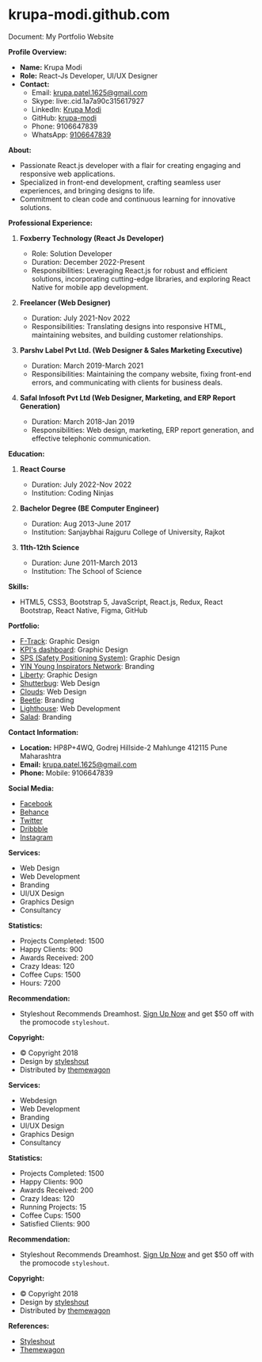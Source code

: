 # krupa-modi.github.com

Document: My Portfolio Website

**Profile Overview:**
- **Name:** Krupa Modi
- **Role:** React-Js Developer, UI/UX Designer
- **Contact:**
  - Email: krupa.patel.1625@gmail.com
  - Skype: live:.cid.1a7a90c315617927
  - LinkedIn: [Krupa Modi](https://www.linkedin.com/in/krupa-modi-4328a51b4)
  - GitHub: [krupa-modi](https://github.com/krupa-modi)
  - Phone: 9106647839
  - WhatsApp: [9106647839](https://wa.me/9106647839)

**About:**
- Passionate React.js developer with a flair for creating engaging and responsive web applications.
- Specialized in front-end development, crafting seamless user experiences, and bringing designs to life.
- Commitment to clean code and continuous learning for innovative solutions.

**Professional Experience:**
1. **Foxberry Technology (React Js Developer)**
   - Role: Solution Developer
   - Duration: December 2022-Present
   - Responsibilities: Leveraging React.js for robust and efficient solutions, incorporating cutting-edge libraries, and exploring React Native for mobile app development.

2. **Freelancer (Web Designer)**
   - Duration: July 2021-Nov 2022
   - Responsibilities: Translating designs into responsive HTML, maintaining websites, and building customer relationships.

3. **Parshv Label Pvt Ltd. (Web Designer & Sales Marketing Executive)**
   - Duration: March 2019-March 2021
   - Responsibilities: Maintaining the company website, fixing front-end errors, and communicating with clients for business deals.

4. **Safal Infosoft Pvt Ltd (Web Designer, Marketing, and ERP Report Generation)**
   - Duration: March 2018-Jan 2019
   - Responsibilities: Web design, marketing, ERP report generation, and effective telephonic communication.

**Education:**
1. **React Course**
   - Duration: July 2022-Nov 2022
   - Institution: Coding Ninjas

2. **Bachelor Degree (BE Computer Engineer)**
   - Duration: Aug 2013-June 2017
   - Institution: Sanjaybhai Rajguru College of University, Rajkot

3. **11th-12th Science**
   - Duration: June 2011-March 2013
   - Institution: The School of Science

**Skills:**
- HTML5, CSS3, Bootstrap 5, JavaScript, React.js, Redux, React Bootstrap, React Native, Figma, GitHub

**Portfolio:**
- [F-Track](#modal-01): Graphic Design
- [KPI's dashboard](#modal-02): Graphic Design
- [SPS (Safety Positioning System)](#modal-03): Graphic Design
- [YIN Young Inspirators Network](#modal-04): Branding
- [Liberty](#modal-01): Graphic Design
- [Shutterbug](#modal-02): Web Design
- [Clouds](#modal-03): Web Design
- [Beetle](#modal-04): Branding
- [Lighthouse](#modal-05): Web Development
- [Salad](#modal-06): Branding

**Contact Information:**
- **Location:** HP8P+4WQ, Godrej Hillside-2 Mahlunge 412115 Pune Maharashtra
- **Email:** krupa.patel.1625@gmail.com
- **Phone:** Mobile: 9106647839

**Social Media:**
- [Facebook](#)
- [Behance](#)
- [Twitter](#)
- [Dribbble](#)
- [Instagram](#)

**Services:**
- Web Design
- Web Development
- Branding
- UI/UX Design
- Graphics Design
- Consultancy

**Statistics:**
- Projects Completed: 1500
- Happy Clients: 900
- Awards Received: 200
- Crazy Ideas: 120
- Coffee Cups: 1500
- Hours: 7200

**Recommendation:**
- Styleshout Recommends Dreamhost. [Sign Up Now](http://www.dreamhost.com/r.cgi?287326|STYLESHOUT) and get $50 off with the promocode `styleshout`.

**Copyright:**
- © Copyright 2018
- Design by [styleshout](http://www.styleshout.com/)
- Distributed by [themewagon](https://themewagon.com/)

**Services:**
- Webdesign
- Web Development
- Branding
- UI/UX Design
- Graphics Design
- Consultancy

**Statistics:**
- Projects Completed: 1500
- Happy Clients: 900
- Awards Received: 200
- Crazy Ideas: 120
- Running Projects: 15
- Coffee Cups: 1500
- Satisfied Clients: 900

**Recommendation:**
- Styleshout Recommends Dreamhost. [Sign Up Now](http://www.dreamhost.com/r.cgi?287326|STYLESHOUT) and get $50 off with the promocode `styleshout`.

**Copyright:**
- © Copyright 2018
- Design by [styleshout](http://www.styleshout.com/)
- Distributed by [themewagon](https://themewagon.com/)

**References:**
- [Styleshout](http://www.styleshout.com/)
- [Themewagon](https://themewagon.com/)


